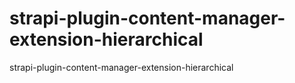 # strapi-plugin-content-manager-extension-hierarchical
strapi-plugin-content-manager-extension-hierarchical
